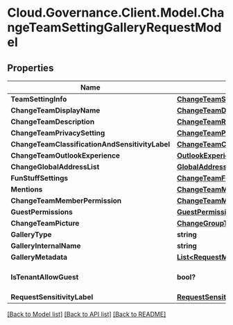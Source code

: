 # Cloud.Governance.Client.Model.ChangeTeamSettingGalleryRequestModel
## Properties

Name | Type | Description | Notes
------------ | ------------- | ------------- | -------------
**TeamSettingInfo** | [**ChangeTeamSettingModel**](ChangeTeamSettingModel.md) |  | [optional] 
**ChangeTeamDisplayName** | [**ChangeTeamDisplayName**](ChangeTeamDisplayName.md) |  | [optional] 
**ChangeTeamDescription** | [**ChangeTeamRequestDescription**](ChangeTeamRequestDescription.md) |  | [optional] 
**ChangeTeamPrivacySetting** | [**ChangeTeamPrivacySetting**](ChangeTeamPrivacySetting.md) |  | [optional] 
**ChangeTeamClassificationAndSensitivityLabel** | [**ChangeTeamClassificationAndSensitivityLabel**](ChangeTeamClassificationAndSensitivityLabel.md) |  | [optional] 
**ChangeTeamOutlookExperience** | [**OutlookExperience**](OutlookExperience.md) |  | [optional] 
**ChangeGlobalAddressList** | [**GlobalAddressList**](GlobalAddressList.md) |  | [optional] 
**FunStuffSettings** | [**ChangeTeamFunStuff**](ChangeTeamFunStuff.md) |  | [optional] 
**Mentions** | [**ChangeTeamMentions**](ChangeTeamMentions.md) |  | [optional] 
**ChangeTeamMemberPermission** | [**ChangeTeamMemberPermission**](ChangeTeamMemberPermission.md) |  | [optional] 
**GuestPermissions** | [**GuestPermissions**](GuestPermissions.md) |  | [optional] 
**ChangeTeamPicture** | [**ChangeGroupTeamPicture**](ChangeGroupTeamPicture.md) |  | [optional] 
**GalleryType** | **string** |  | [optional] 
**GalleryInternalName** | **string** |  | [optional] 
**GalleryMetadata** | [**List&lt;RequestMetadata&gt;**](RequestMetadata.md) |  | [optional] 
**IsTenantAllowGuest** | **bool?** |  | [optional] [default to false]
**RequestSensitivityLabel** | [**RequestSensitivityLabel**](RequestSensitivityLabel.md) |  | [optional] 

[[Back to Model list]](../README.md#documentation-for-models) [[Back to API list]](../README.md#documentation-for-api-endpoints) [[Back to README]](../README.md)

